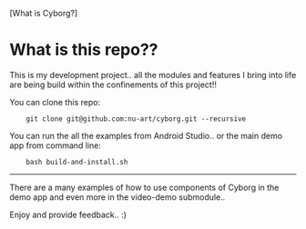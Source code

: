 [What is Cyborg?] 

# What is this repo??

This is my development project.. all the modules and features I bring into life are being build within the confinements of this project!!

You can clone this repo:
```
    git clone git@github.com:nu-art/cyborg.git --recursive
``` 

You can run the all the examples from Android Studio.. or the main demo app from command line:
```
    bash build-and-install.sh
``` 

---

There are a many examples of how to use components of Cyborg in the demo app and even more in the video-demo submodule.. 

Enjoy and provide feedback.. :)


[# What is Cyborg?]: https://github.com/nu-art/cyborg-core/blob/master/README.md

